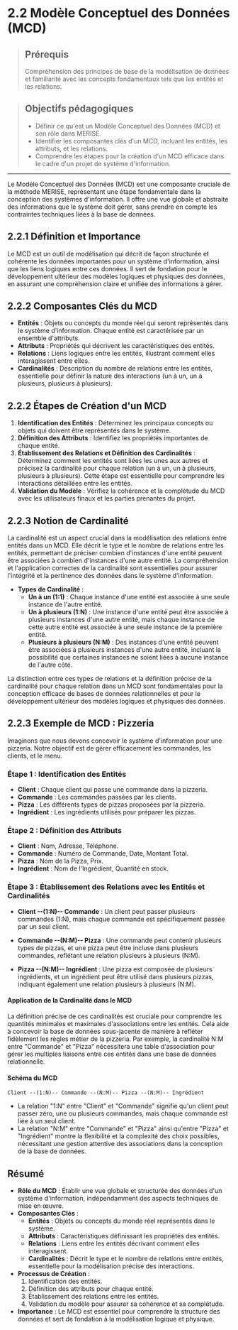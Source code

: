 # 2.2 Modèle Conceptuel des Données (MCD)

<blockquote>
    <h2>Prérequis</h2>
    <p>Compréhension des principes de base de la modélisation de données et familiarité avec les concepts fondamentaux tels que les entités et les relations.</p>
</blockquote>

<blockquote>
    <h2>Objectifs pédagogiques</h2>
    <ul>
        <li>Définir ce qu'est un Modèle Conceptuel des Données (MCD) et son rôle dans MERISE.</li>
        <li>Identifier les composantes clés d'un MCD, incluant les entités, les attributs, et les relations.</li>
        <li>Comprendre les étapes pour la création d'un MCD efficace dans le cadre d'un projet de système d'information.</li>
    </ul>
</blockquote>

---

Le Modèle Conceptuel des Données (MCD) est une composante cruciale de la méthode MERISE, représentant une étape fondamentale dans la conception des systèmes d'information. Il offre une vue globale et abstraite des informations que le système doit gérer, sans prendre en compte les contraintes techniques liées à la base de données.


## 2.2.1 Définition et Importance

Le MCD est un outil de modélisation qui décrit de façon structurée et cohérente les données importantes pour un système d'information, ainsi que les liens logiques entre ces données. Il sert de fondation pour le développement ultérieur des modèles logiques et physiques des données, en assurant une compréhension claire et unifiée des informations à gérer.

## 2.2.2 Composantes Clés du MCD

- **Entités** : Objets ou concepts du monde réel qui seront représentés dans le système d'information. Chaque entité est caractérisée par un ensemble d'attributs.
- **Attributs** : Propriétés qui décrivent les caractéristiques des entités.
- **Relations** : Liens logiques entre les entités, illustrant comment elles interagissent entre elles.
- **Cardinalités** : Description du nombre de relations entre les entités, essentielle pour définir la nature des interactions (un à un, un à plusieurs, plusieurs à plusieurs).


## 2.2.2 Étapes de Création d'un MCD

1. **Identification des Entités** : Déterminez les principaux concepts ou objets qui doivent être représentés dans le système.
2. **Définition des Attributs** : Identifiez les propriétés importantes de chaque entité.
3. **Établissement des Relations et Définition des Cardinalités** : Déterminez comment les entités sont liées les unes aux autres et précisez la cardinalité pour chaque relation (un à un, un à plusieurs, plusieurs à plusieurs). Cette étape est essentielle pour comprendre les interactions détaillées entre les entités.
4. **Validation du Modèle** : Vérifiez la cohérence et la complétude du MCD avec les utilisateurs finaux et les parties prenantes du projet.


## 2.2.3 Notion de Cardinalité

La cardinalité est un aspect crucial dans la modélisation des relations entre entités dans un MCD. Elle décrit le type et le nombre de relations entre les entités, permettant de préciser combien d'instances d'une entité peuvent être associées à combien d'instances d'une autre entité. La compréhension et l'application correctes de la cardinalité sont essentielles pour assurer l'intégrité et la pertinence des données dans le système d'information.

- **Types de Cardinalité** :
  - **Un à un (1:1)** : Chaque instance d'une entité est associée à une seule instance de l'autre entité.
  - **Un à plusieurs (1:N)** : Une instance d'une entité peut être associée à plusieurs instances d'une autre entité, mais chaque instance de cette autre entité est associée à une seule instance de la première entité.
  - **Plusieurs à plusieurs (N:M)** : Des instances d'une entité peuvent être associées à plusieurs instances d'une autre entité, incluant la possibilité que certaines instances ne soient liées à aucune instance de l'autre côté.

La distinction entre ces types de relations et la définition précise de la cardinalité pour chaque relation dans un MCD sont fondamentales pour la conception efficace de bases de données relationnelles et pour le développement ultérieur des modèles logiques et physiques des données.


## 2.2.3 Exemple de MCD : Pizzeria

Imaginons que nous devons concevoir le système d'information pour une pizzeria. Notre objectif est de gérer efficacement les commandes, les clients, et le menu.

### Étape 1 : Identification des Entités

- **Client** : Chaque client qui passe une commande dans la pizzeria.
- **Commande** : Les commandes passées par les clients.
- **Pizza** : Les différents types de pizzas proposées par la pizzeria.
- **Ingrédient** : Les ingrédients utilisés pour préparer les pizzas.

### Étape 2 : Définition des Attributs

- **Client** : Nom, Adresse, Téléphone.
- **Commande** : Numéro de Commande, Date, Montant Total.
- **Pizza** : Nom de la Pizza, Prix.
- **Ingrédient** : Nom de l'Ingrédient, Quantité en stock.

### Étape 3 : Établissement des Relations avec les Entités et Cardinalités

- **Client --(1:N)-- Commande** : Un client peut passer plusieurs commandes (1:N), mais chaque commande est spécifiquement passée par un seul client.
  
- **Commande --(N:M)-- Pizza** : Une commande peut contenir plusieurs types de pizzas, et une pizza peut être incluse dans plusieurs commandes, reflétant une relation plusieurs à plusieurs (N:M).

- **Pizza --(N:M)-- Ingrédient** : Une pizza est composée de plusieurs ingrédients, et un ingrédient peut être utilisé dans plusieurs pizzas, indiquant également une relation plusieurs à plusieurs (N:M).

#### Application de la Cardinalité dans le MCD

La définition précise de ces cardinalités est cruciale pour comprendre les quantités minimales et maximales d'associations entre les entités. Cela aide à concevoir la base de données sous-jacente de manière à refléter fidèlement les règles métier de la pizzeria. Par exemple, la cardinalité N:M entre "Commande" et "Pizza" nécessitera une table d'association pour gérer les multiples liaisons entre ces entités dans une base de données relationnelle.

#### Schéma du MCD 

```
Client --(1:N)-- Commande --(N:M)-- Pizza --(N:M)-- Ingrédient
```

- La relation "1:N" entre "Client" et "Commande" signifie qu'un client peut passer zéro, une ou plusieurs commandes, mais chaque commande est liée à un seul client.
- La relation "N:M" entre "Commande" et "Pizza" ainsi qu'entre "Pizza" et "Ingrédient" montre la flexibilité et la complexité des choix possibles, nécessitant une gestion attentive des associations dans la conception de la base de données.


## Résumé

- **Rôle du MCD** : Établir une vue globale et structurée des données d'un système d'information, indépendamment des aspects techniques de mise en œuvre.
- **Composantes Clés** :
  - **Entités** : Objets ou concepts du monde réel représentés dans le système.
  - **Attributs** : Caractéristiques définissant les propriétés des entités.
  - **Relations** : Liens entre les entités décrivant comment elles interagissent.
  - **Cardinalités** : Décrit le type et le nombre de relations entre entités, essentielle pour la modélisation précise des interactions.
- **Processus de Création** :
  1. Identification des entités.
  2. Définition des attributs pour chaque entité.
  3. Établissement des relations entre les entités.
  4. Validation du modèle pour assurer sa cohérence et sa complétude.
- **Importance** : Le MCD est essentiel pour comprendre la structure des données et sert de fondation à la modélisation logique et physique.

